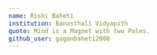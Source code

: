 ```yaml
---
name: Rishi Baheti
institution: Banasthali Vidyapith
quote: Mind is a Magnet with two Poles.
github_user: gaganbaheti2000
---
```

